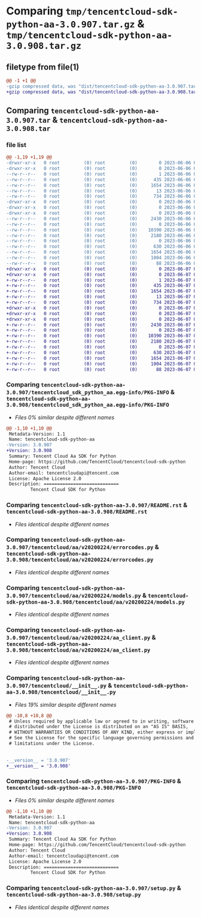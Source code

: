 # Comparing `tmp/tencentcloud-sdk-python-aa-3.0.907.tar.gz` & `tmp/tencentcloud-sdk-python-aa-3.0.908.tar.gz`

## filetype from file(1)

```diff
@@ -1 +1 @@
-gzip compressed data, was "dist/tencentcloud-sdk-python-aa-3.0.907.tar", last modified: Tue Jun  6 02:17:08 2023, max compression
+gzip compressed data, was "dist/tencentcloud-sdk-python-aa-3.0.908.tar", last modified: Wed Jun  7 00:13:58 2023, max compression
```

## Comparing `tencentcloud-sdk-python-aa-3.0.907.tar` & `tencentcloud-sdk-python-aa-3.0.908.tar`

### file list

```diff
@@ -1,19 +1,19 @@
-drwxr-xr-x   0 root         (0) root         (0)        0 2023-06-06 02:17:08.000000 tencentcloud-sdk-python-aa-3.0.907/
-drwxr-xr-x   0 root         (0) root         (0)        0 2023-06-06 02:17:08.000000 tencentcloud-sdk-python-aa-3.0.907/tencentcloud_sdk_python_aa.egg-info/
--rw-r--r--   0 root         (0) root         (0)        1 2023-06-06 02:17:08.000000 tencentcloud-sdk-python-aa-3.0.907/tencentcloud_sdk_python_aa.egg-info/dependency_links.txt
--rw-r--r--   0 root         (0) root         (0)      435 2023-06-06 02:17:08.000000 tencentcloud-sdk-python-aa-3.0.907/tencentcloud_sdk_python_aa.egg-info/SOURCES.txt
--rw-r--r--   0 root         (0) root         (0)     1654 2023-06-06 02:17:08.000000 tencentcloud-sdk-python-aa-3.0.907/tencentcloud_sdk_python_aa.egg-info/PKG-INFO
--rw-r--r--   0 root         (0) root         (0)       13 2023-06-06 02:17:08.000000 tencentcloud-sdk-python-aa-3.0.907/tencentcloud_sdk_python_aa.egg-info/top_level.txt
--rw-r--r--   0 root         (0) root         (0)      734 2023-06-06 02:17:08.000000 tencentcloud-sdk-python-aa-3.0.907/README.rst
-drwxr-xr-x   0 root         (0) root         (0)        0 2023-06-06 02:17:08.000000 tencentcloud-sdk-python-aa-3.0.907/tencentcloud/
-drwxr-xr-x   0 root         (0) root         (0)        0 2023-06-06 02:17:08.000000 tencentcloud-sdk-python-aa-3.0.907/tencentcloud/aa/
-drwxr-xr-x   0 root         (0) root         (0)        0 2023-06-06 02:17:08.000000 tencentcloud-sdk-python-aa-3.0.907/tencentcloud/aa/v20200224/
--rw-r--r--   0 root         (0) root         (0)     2430 2023-06-06 02:17:08.000000 tencentcloud-sdk-python-aa-3.0.907/tencentcloud/aa/v20200224/errorcodes.py
--rw-r--r--   0 root         (0) root         (0)        0 2023-06-06 02:17:08.000000 tencentcloud-sdk-python-aa-3.0.907/tencentcloud/aa/v20200224/__init__.py
--rw-r--r--   0 root         (0) root         (0)    10390 2023-06-06 02:17:08.000000 tencentcloud-sdk-python-aa-3.0.907/tencentcloud/aa/v20200224/models.py
--rw-r--r--   0 root         (0) root         (0)     2180 2023-06-06 02:17:08.000000 tencentcloud-sdk-python-aa-3.0.907/tencentcloud/aa/v20200224/aa_client.py
--rw-r--r--   0 root         (0) root         (0)        0 2023-06-06 02:17:08.000000 tencentcloud-sdk-python-aa-3.0.907/tencentcloud/aa/__init__.py
--rw-r--r--   0 root         (0) root         (0)      630 2023-06-06 02:17:08.000000 tencentcloud-sdk-python-aa-3.0.907/tencentcloud/__init__.py
--rw-r--r--   0 root         (0) root         (0)     1654 2023-06-06 02:17:08.000000 tencentcloud-sdk-python-aa-3.0.907/PKG-INFO
--rw-r--r--   0 root         (0) root         (0)     1004 2023-06-06 02:17:08.000000 tencentcloud-sdk-python-aa-3.0.907/setup.py
--rw-r--r--   0 root         (0) root         (0)       88 2023-06-06 02:17:08.000000 tencentcloud-sdk-python-aa-3.0.907/setup.cfg
+drwxr-xr-x   0 root         (0) root         (0)        0 2023-06-07 00:13:58.000000 tencentcloud-sdk-python-aa-3.0.908/
+drwxr-xr-x   0 root         (0) root         (0)        0 2023-06-07 00:13:58.000000 tencentcloud-sdk-python-aa-3.0.908/tencentcloud_sdk_python_aa.egg-info/
+-rw-r--r--   0 root         (0) root         (0)        1 2023-06-07 00:13:58.000000 tencentcloud-sdk-python-aa-3.0.908/tencentcloud_sdk_python_aa.egg-info/dependency_links.txt
+-rw-r--r--   0 root         (0) root         (0)      435 2023-06-07 00:13:58.000000 tencentcloud-sdk-python-aa-3.0.908/tencentcloud_sdk_python_aa.egg-info/SOURCES.txt
+-rw-r--r--   0 root         (0) root         (0)     1654 2023-06-07 00:13:58.000000 tencentcloud-sdk-python-aa-3.0.908/tencentcloud_sdk_python_aa.egg-info/PKG-INFO
+-rw-r--r--   0 root         (0) root         (0)       13 2023-06-07 00:13:58.000000 tencentcloud-sdk-python-aa-3.0.908/tencentcloud_sdk_python_aa.egg-info/top_level.txt
+-rw-r--r--   0 root         (0) root         (0)      734 2023-06-07 00:13:58.000000 tencentcloud-sdk-python-aa-3.0.908/README.rst
+drwxr-xr-x   0 root         (0) root         (0)        0 2023-06-07 00:13:58.000000 tencentcloud-sdk-python-aa-3.0.908/tencentcloud/
+drwxr-xr-x   0 root         (0) root         (0)        0 2023-06-07 00:13:58.000000 tencentcloud-sdk-python-aa-3.0.908/tencentcloud/aa/
+drwxr-xr-x   0 root         (0) root         (0)        0 2023-06-07 00:13:58.000000 tencentcloud-sdk-python-aa-3.0.908/tencentcloud/aa/v20200224/
+-rw-r--r--   0 root         (0) root         (0)     2430 2023-06-07 00:13:58.000000 tencentcloud-sdk-python-aa-3.0.908/tencentcloud/aa/v20200224/errorcodes.py
+-rw-r--r--   0 root         (0) root         (0)        0 2023-06-07 00:13:58.000000 tencentcloud-sdk-python-aa-3.0.908/tencentcloud/aa/v20200224/__init__.py
+-rw-r--r--   0 root         (0) root         (0)    10390 2023-06-07 00:13:58.000000 tencentcloud-sdk-python-aa-3.0.908/tencentcloud/aa/v20200224/models.py
+-rw-r--r--   0 root         (0) root         (0)     2180 2023-06-07 00:13:58.000000 tencentcloud-sdk-python-aa-3.0.908/tencentcloud/aa/v20200224/aa_client.py
+-rw-r--r--   0 root         (0) root         (0)        0 2023-06-07 00:13:58.000000 tencentcloud-sdk-python-aa-3.0.908/tencentcloud/aa/__init__.py
+-rw-r--r--   0 root         (0) root         (0)      630 2023-06-07 00:13:58.000000 tencentcloud-sdk-python-aa-3.0.908/tencentcloud/__init__.py
+-rw-r--r--   0 root         (0) root         (0)     1654 2023-06-07 00:13:58.000000 tencentcloud-sdk-python-aa-3.0.908/PKG-INFO
+-rw-r--r--   0 root         (0) root         (0)     1004 2023-06-07 00:13:58.000000 tencentcloud-sdk-python-aa-3.0.908/setup.py
+-rw-r--r--   0 root         (0) root         (0)       88 2023-06-07 00:13:58.000000 tencentcloud-sdk-python-aa-3.0.908/setup.cfg
```

### Comparing `tencentcloud-sdk-python-aa-3.0.907/tencentcloud_sdk_python_aa.egg-info/PKG-INFO` & `tencentcloud-sdk-python-aa-3.0.908/tencentcloud_sdk_python_aa.egg-info/PKG-INFO`

 * *Files 0% similar despite different names*

```diff
@@ -1,10 +1,10 @@
 Metadata-Version: 1.1
 Name: tencentcloud-sdk-python-aa
-Version: 3.0.907
+Version: 3.0.908
 Summary: Tencent Cloud Aa SDK for Python
 Home-page: https://github.com/TencentCloud/tencentcloud-sdk-python
 Author: Tencent Cloud
 Author-email: tencentcloudapi@tencent.com
 License: Apache License 2.0
 Description: ============================
         Tencent Cloud SDK for Python
```

### Comparing `tencentcloud-sdk-python-aa-3.0.907/README.rst` & `tencentcloud-sdk-python-aa-3.0.908/README.rst`

 * *Files identical despite different names*

### Comparing `tencentcloud-sdk-python-aa-3.0.907/tencentcloud/aa/v20200224/errorcodes.py` & `tencentcloud-sdk-python-aa-3.0.908/tencentcloud/aa/v20200224/errorcodes.py`

 * *Files identical despite different names*

### Comparing `tencentcloud-sdk-python-aa-3.0.907/tencentcloud/aa/v20200224/models.py` & `tencentcloud-sdk-python-aa-3.0.908/tencentcloud/aa/v20200224/models.py`

 * *Files identical despite different names*

### Comparing `tencentcloud-sdk-python-aa-3.0.907/tencentcloud/aa/v20200224/aa_client.py` & `tencentcloud-sdk-python-aa-3.0.908/tencentcloud/aa/v20200224/aa_client.py`

 * *Files identical despite different names*

### Comparing `tencentcloud-sdk-python-aa-3.0.907/tencentcloud/__init__.py` & `tencentcloud-sdk-python-aa-3.0.908/tencentcloud/__init__.py`

 * *Files 19% similar despite different names*

```diff
@@ -10,8 +10,8 @@
 # Unless required by applicable law or agreed to in writing, software
 # distributed under the License is distributed on an "AS IS" BASIS,
 # WITHOUT WARRANTIES OR CONDITIONS OF ANY KIND, either express or implied.
 # See the License for the specific language governing permissions and
 # limitations under the License.
 
 
-__version__ = '3.0.907'
+__version__ = '3.0.908'
```

### Comparing `tencentcloud-sdk-python-aa-3.0.907/PKG-INFO` & `tencentcloud-sdk-python-aa-3.0.908/PKG-INFO`

 * *Files 0% similar despite different names*

```diff
@@ -1,10 +1,10 @@
 Metadata-Version: 1.1
 Name: tencentcloud-sdk-python-aa
-Version: 3.0.907
+Version: 3.0.908
 Summary: Tencent Cloud Aa SDK for Python
 Home-page: https://github.com/TencentCloud/tencentcloud-sdk-python
 Author: Tencent Cloud
 Author-email: tencentcloudapi@tencent.com
 License: Apache License 2.0
 Description: ============================
         Tencent Cloud SDK for Python
```

### Comparing `tencentcloud-sdk-python-aa-3.0.907/setup.py` & `tencentcloud-sdk-python-aa-3.0.908/setup.py`

 * *Files identical despite different names*

